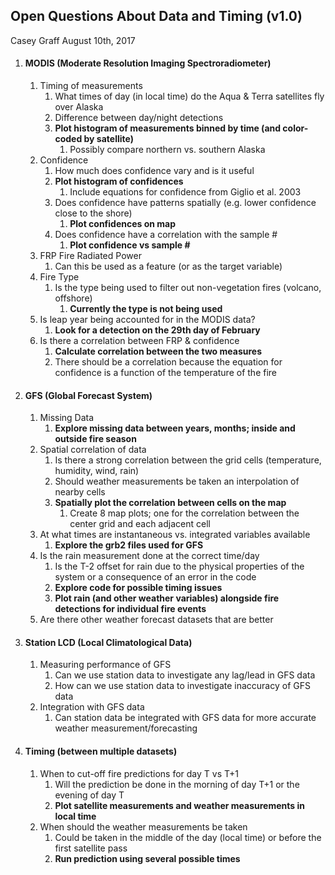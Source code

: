 ## Open Questions About Data and Timing (v1.0)
Casey Graff
August 10th, 2017


1. #### MODIS (Moderate Resolution Imaging Spectroradiometer)
	1. Timing of measurements
		1. What times of day (in local time) do the Aqua & Terra satellites fly over Alaska
		2. Difference between day/night detections
		3. **Plot histogram of measurements binned by time (and color-coded by satellite)**
			1. Possibly compare northern vs. southern Alaska
	2. Confidence
		1. How much does confidence vary and is it useful
		2. **Plot histogram of confidences**
			1. Include equations for confidence from Giglio et al. 2003
		3. Does confidence have patterns spatially (e.g. lower confidence close to the shore)
			1. **Plot confidences on map**
		4. Does confidence have a correlation with the sample #
			1. **Plot confidence vs sample #**
	3. FRP Fire Radiated Power
		1. Can this be used as a feature (or as the target variable)
	4. Fire Type
		1. Is the type being used to filter out non-vegetation fires (volcano, offshore)
			1. **Currently the type is not being used**
	5. Is leap year being accounted for in the MODIS data?
		1. **Look for a detection on the 29th day of February**
	6. Is there a correlation between FRP & confidence
		1. **Calculate correlation between the two measures**
		2. There should be a correlation because the equation for confidence is a function of the temperature of the fire
2.  #### GFS (Global Forecast System)
	1. Missing Data
		1. **Explore missing data between years, months; inside and outside fire season**
	2. Spatial correlation of data
		1. Is there a strong correlation between the grid cells (temperature, humidity, wind, rain)
		2. Should weather measurements be taken an interpolation of nearby cells
		3. **Spatially plot the correlation between cells on the map**
			1. Create 8 map plots; one for the correlation between the center grid and each adjacent cell
	3. At what times are instantaneous vs. integrated variables available
		1. **Explore the grb2 files used for GFS**
	4. Is the rain measurement done at the correct time/day
		1. Is the T-2 offset for rain due to the physical properties of the system or a consequence of an error in the code
		2. **Explore code for possible timing issues**
		3. **Plot rain (and other weather variables) alongside fire detections for individual fire events**
	5. Are there other weather forecast datasets that are better
3. #### Station LCD (Local Climatological Data)
	1. Measuring performance of GFS
		1. Can we use station data to investigate any lag/lead in GFS data
		2. How can we use station data to investigate inaccuracy of GFS data
	2. Integration with GFS data
		1. Can station data be integrated with GFS data for more accurate weather measurement/forecasting
4. #### Timing (between multiple datasets)
	1. When to cut-off fire predictions for day T vs T+1
		1. Will the prediction be done in the morning of day T+1 or the evening of day T 
		2. **Plot satellite measurements and weather measurements in local time**
	2. When should the weather measurements be taken
		1. Could be taken in the middle of the day (local time) or before the first satellite pass
		2. **Run prediction using several possible times**